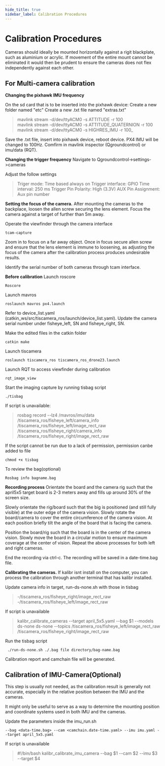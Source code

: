 ```yaml
---
hide_title: true
sidebar_label: Calibration Procedures
---
```


# Calibration Procedures

Cameras should ideally be mounted horizontally against a rigit blackplate, such as aluminium or acrylic. If movement of the entire mount cannot be eliminated it would then be prudent to ensure the cameras does not flex independently against each other.

## For Multi-camera calibration
**Changing the pixhawk IMU frequency**

On the sd card that is to be inserted into the pixhawk device:
Create a new folder named "etc"
Create a new .txt file named "extras.txt"

> mavlink stream -d/dev/ttyACM0 -s ATTITUDE -r 100   
> mavlink stream -d/dev/ttyACM0 -s ATTITUDE_QUATERNION -r 100  
> mavlink stream -d/dev/ttyACM0 -s HIGHRES_IMU -r 100_

Save the .txt file, insert into pixhawk device, reboot device. PX4 IMU will be changed to 100Hz. Comfirm in mavlink inspector (Qgroundcontrol) or imu/data (RQT).

**Changing the trigger frequency**
Navigate to Qgroundcontrol->settings->cameras

Adjust the follow settings

> Triger mode: Time based always on 
> Trigger interface: GPIO Time
> interval: 250 ms 
> Trigger Pin Polarity: High (3.3V) 
> AUX Pin Assignment: Aux pin number

**Setting the focus of the camera.**
After mounting the cameras to the backplace, loosen the allen screw securing the lens element. Focus the camera against a target of further than 5m away.

Operate the viewfinder through the camera interface

    tcam-capture

Zoom in to focus on a far away object. Once in focus secure allen screw and ensure that the lens element is immune to loosening, as adjusting the focus of the camera after the calibration process produces undesirable results.

Identify the serial number of both cameras through tcam interface. 

**Before calibration**
Launch roscore

    Roscore

Launch mavros

    roslaunch mavros px4.launch

Refer to device_list.yaml (catkin_ws/src/tiscamera_ros/launch/device_list.yaml).
Update the camera serial number under fisheye_left, SN and fisheye_right, SN.

Make the edited files in the catkin folder

    catkin make

Launch tiscamera

    roslaunch tiscamera_ros tiscamera_ros_drone23.launch

 Launch RQT to access viewfinder during calibration

    rqt_image_view

Start the imaging capture by running tisbag script

    ./tisbag
If script is unavailable:

> rosbag record --lz4 /mavros/imu/data 
> /tiscamera_ros/fisheye_left/camera_info  
> /tiscamera_ros/fisheye_left/image_rect_raw  
> /tiscamera_ros/fisheye_right/camera_info  
> /tiscamera_ros/fisheye_right/image_rect_raw

If the script cannot be run due to a lack of permission, permission canbe added to file

    chmod +x tisbag
To review the bag(optional)

    Rosbag info bagname.bag

**Recording process**
Orientate the board and the camera rig such that the april5x5 target board is 2-3 meters away and fills up around 30% of the screen size. 

Slowly orientate the rig/board such that the big is positioned (and still fully visible) at the outer edge of the camera vision. Slowly rotate the board/camera to cover the entire circumference of the camera vision. At each position briefly tilt the angle of the board that is facing the camera.

Position the board/rig such that the board is in the center of the camera vision.  Slowly move the board in a circular motion to ensure maximum coverage at the center of vision. Repeat the above processes for both left and right cameras.

End the recording via ctrl-c.
The recording will be saved in a date-time.bag file.

**Calibrating the cameras.**
If kalibr isnt install on the computer, you can process the calibration through another terminal that has kalibr installed.

Update camera info in target, run-ds-none.sh with those in tisbag

> -/tiscamera_ros/fisheye_right/image_rect_raw
> -/tiscamera_ros/fisheye_left/image_rect_raw

If script is unavailable

> kalibr_calibrate_cameras --target april_5x5.yaml --bag $1 --models
> ds-none ds-none --topics /tiscamera_ros/fisheye_left/image_rect_raw
> /tiscamera_ros/fisheye_right/image_rect_raw
 
 Run the tisbag script

     ./run-ds-none.sh ./.bag file directory/bag-name.bag
     
Calibration report and camchain file will be generated.

## Calibration of IMU-Camera(Optional)
This step is usually not needed, as the calibration result is generally not accurate, especially in the relative position between the IMU and the cameras.

It might only be useful to serve as a way to determine the mounting position and coordinate systems used in both IMU and the cameras.

Update the parameters inside the imu_run.sh
```
--bag <data-time.bag> --cam <camchain.date-time.yaml> --imu imu.yaml --target april_5x5.yaml
```

If script is unavailable

> #!/bin/bash 
> kalibr_calibrate_imu_camera --bag $1 --cam $2 --imu $3 --target $4

